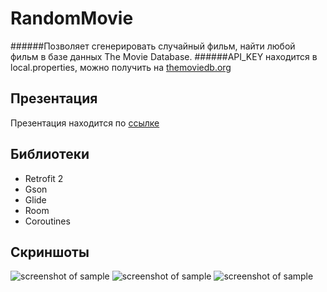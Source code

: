 # RandomMovie
######Позволяет сгенерировать случайный фильм, найти любой фильм в базе данных The Movie Database. 
######API_KEY находится в local.properties, можно получить на [themoviedb.org](https://www.themoviedb.org)

## Презентация
Презентация находится по [ссылке](https://www.dropbox.com/s/2nt7xue2cuidzxp/%D0%A1%D1%8B%D1%81%D1%83%D0%B5%D0%B2%20%D0%92%D0%B8%D0%BA%D1%82%D0%BE%D1%80.pptx?dl=0)

## Библиотеки
* Retrofit 2
* Gson
* Glide
* Room
* Coroutines

## Скриншоты

![screenshot of sample](https://pp.userapi.com/c851024/v851024311/1295d7/poxjqA0zsX0.jpg) ![screenshot of sample](https://pp.userapi.com/c851024/v851024311/1295f7/fA5YNrXXn64.jpg) ![screenshot of sample](https://pp.userapi.com/c851024/v851024311/1295f0/_mdbYJBkHN0.jpg)

